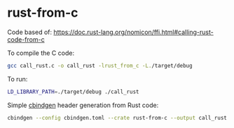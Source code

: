 # rust-from-c

Code based of: https://doc.rust-lang.org/nomicon/ffi.html#calling-rust-code-from-c

To compile the C code:

```bash
gcc call_rust.c -o call_rust -lrust_from_c -L./target/debug
```

To run:

```bash
LD_LIBRARY_PATH=./target/debug ./call_rust
```

Simple [cbindgen](https://github.com/mozilla/cbindgen) header generation from Rust code:

```bash
cbindgen --config cbindgen.toml --crate rust-from-c --output call_rust.h --lang c
```
